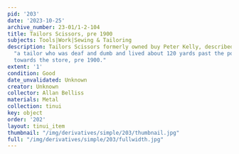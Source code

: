 ```yaml
---
pid: '203'
date: '2023-10-25'
archive_number: 23-01/1-2-104
title: Tailors Scissors, pre 1900
subjects: Tools|Work|Sewing & Tailoring
description: Tailors Scissors formerly owned buy Peter Kelly, described in the attached
  "a tailor who was deaf and dumb and lived about 120 yards past the police station
  towards the store, pre 1900."
extent: '1'
condition: Good
date_unvalidated: Unknown
creator: Unknown
collector: Allan Belliss
materials: Metal
collection: tinui
key: object
order: '202'
layout: tinui_item
thumbnail: "/img/derivatives/simple/203/thumbnail.jpg"
full: "/img/derivatives/simple/203/fullwidth.jpg"
---
```

